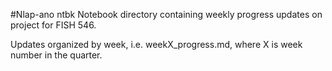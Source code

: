 #Nlap-ano ntbk
Notebook directory containing weekly progress updates on project for FISH 546. 

Updates organized by week, i.e. weekX_progress.md, where X is week number in the quarter.